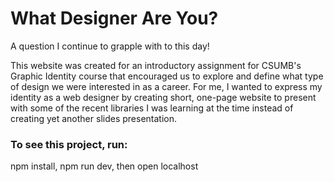 # What Designer Are You?
A question I continue to grapple with to this day!

This website was created for an introductory assignment for CSUMB's Graphic Identity course that encouraged us to explore and define what type of design we were interested in as a career.
For me, I wanted to express my identity as a web designer by creating short, one-page website to present with some of the recent libraries I was learning at the time instead of creating yet another slides presentation. 

### To see this project, run:
npm install, npm run dev, then open localhost
